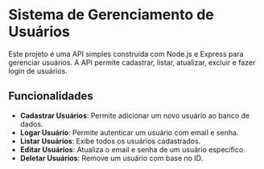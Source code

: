 # Sistema de Gerenciamento de Usuários

Este projeto é uma API simples construída com Node.js e Express para gerenciar usuários. A API permite cadastrar, listar, atualizar, excluir e fazer login de usuários.

## Funcionalidades

- **Cadastrar Usuários**: Permite adicionar um novo usuário ao banco de dados.
- **Logar Usuário**: Permite autenticar um usuário com email e senha.
- **Listar Usuários**: Exibe todos os usuários cadastrados.
- **Editar Usuários**: Atualiza o email e senha de um usuário específico.
- **Deletar Usuários**: Remove um usuário com base no ID.
